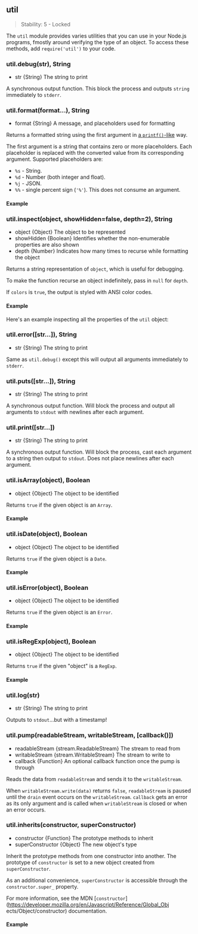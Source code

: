 ## util

> Stability: 5 - Locked


The `util` module provides varies utilities that you can use in your Node.js
programs, fmostly around verifying the type of an object. To access these
methods, add `require('util')` to your code.


### util.debug(str), String
- str {String}   The string to print

A synchronous output function. This block the process and outputs `string`
immediately to `stderr`.



### util.format(format...), String
- format {String} A message, and placeholders used for formatting

Returns a formatted string using the first argument in [a
`printf()`-like](http://en.wikipedia.org/wiki/Printf_format_string#Format_placeholders) way.

The first argument is a string that contains zero or more placeholders. Each
placeholder is replaced with the converted value from its corresponding
argument. Supported placeholders are:

* `%s` - String.
* `%d` - Number (both integer and float).
* `%j` - JSON.
* `%%` - single percent sign (`'%'`). This does not consume an argument.


#### Example

<script src='http://snippets.nodemanual.org/github.com/mattpardee/nodemanual.org-examples/nodejs_ref_guide/util/util.format.js?linestart=3&lineend=0&showlines=false' defer='defer'></script> 


### util.inspect(object, showHidden=false, depth=2), String
- object {Object}   The object to be represented
- showHidden {Boolean}  Identifies whether the non-enumerable properties are
also shown
- depth {Number}  Indicates how many times to recurse while formatting the
object

Returns a string representation of `object`, which is useful for debugging.

To make the function recurse an object indefinitely, pass in `null` for `depth`.

If `colors` is `true`, the output is styled with ANSI color codes.

#### Example

Here's an example inspecting all the properties of the `util` object:

<script src='http://snippets.nodemanual.org/github.com/mattpardee/nodemanual.org-examples/nodejs_ref_guide/util/util.inspect.js?linestart=3&lineend=0&showlines=false' defer='defer'></script>


### util.error([str...]), String
- str {String}   The string to print

Same as `util.debug()` except this will output all arguments immediately to
`stderr`.

### util.puts([str...]), String
- str {String}   The string to print

A synchronous output function. Will block the process and output all arguments
to `stdout` with newlines after each argument.

### util.print([str...])
- str {String}   The string to print

A synchronous output function. Will block the process, cast each argument to a
string then output to `stdout`. Does not place newlines after each argument.

### util.isArray(object), Boolean
- object {Object}   The object to be identified

Returns `true` if the given object is an `Array`.

#### Example

<script src='http://snippets.nodemanual.org/github.com/mattpardee/nodemanual.org-examples/nodejs_ref_guide/util/util.isArray.js?linestart=3&lineend=0&showlines=false' defer='defer'></script>



### util.isDate(object), Boolean
- object {Object}   The object to be identified

Returns `true` if the given object is a `Date`.

#### Example

<script src='http://snippets.nodemanual.org/github.com/mattpardee/nodemanual.org-examples/nodejs_ref_guide/util/util.isDate.js?linestart=3&lineend=0&showlines=false' defer='defer'></script>



### util.isError(object), Boolean
- object {Object}   The object to be identified

Returns `true` if the given object is an `Error`.

#### Example

<script src='http://snippets.nodemanual.org/github.com/mattpardee/nodemanual.org-examples/nodejs_ref_guide/util/util.isError.js?linestart=3&lineend=0&showlines=false' defer='defer'></script>



### util.isRegExp(object), Boolean
- object {Object}   The object to be identified

Returns `true` if the given "object" is a `RegExp`.

#### Example

<script src='http://snippets.nodemanual.org/github.com/mattpardee/nodemanual.org-examples/nodejs_ref_guide/util/util.isRegExp.js?linestart=3&lineend=0&showlines=false' defer='defer'></script>




### util.log(str)
- str {String}  The string to print

Outputs to `stdout`...but with a timestamp!




### util.pump(readableStream, writableStream, [callback()])
- readableStream {stream.ReadableStream}  The stream to read from
- writableStream {stream.WritableStream}  The stream to write to
- callback {Function}   An optional callback function once the pump is through

Reads the data from `readableStream` and sends it to the `writableStream`.

When `writableStream.write(data)` returns `false`, `readableStream` is paused
until the `drain` event occurs on the `writableStream`. `callback` gets an error
as its only argument and is called when `writableStream` is closed or when an
error occurs.


### util.inherits(constructor, superConstructor)
- constructor {Function}  The prototype methods to inherit
- superConstructor {Object}  The new object's type

Inherit the prototype methods from one constructor into another. The prototype
of `constructor` is set to a new object created from `superConstructor`.

As an additional convenience, `superConstructor` is accessible through the
`constructor.super_` property.

For more information, see the MDN
[`constructor`](https://developer.mozilla.org/en/Javascript/Reference/Global_Obj
ects/Object/constructor) documentation.

#### Example

<script src='http://snippets.nodemanual.org/github.com/mattpardee/nodemanual.org-examples/nodejs_ref_guide/util/util.inherits.js?linestart=3&lineend=0&showlines=false' defer='defer'></script>



